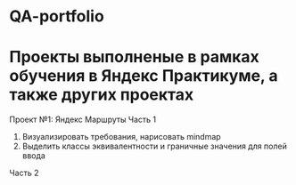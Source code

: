 # QA-portfolio

# Проекты выполненые в рамках обучения в Яндекс Практикуме, а также других проектах

Проект №1: Яндекс Маршруты
Часть 1

1) Визуализировать требования, нарисовать mindmap
2) Выделить классы эквивалентности и граничные значения для полей ввода

Часть 2

